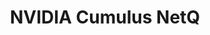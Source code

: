 ---
title: NVIDIA Cumulus NetQ
layout: pdf
product: Cumulus NetQ
type: pdf
bookhidden: true
version: "2.4"
imgData: cumulus-netq
siteSlug: cumulus-netq
pdfhidden: true
---